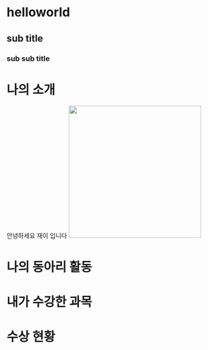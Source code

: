 # helloworld
## sub title
### sub sub title

# 나의 소개
안녕하세요 재이 입니다
<img src = "1.jpg" width = "300" height = "300"/> <br>

# 나의 동아리 활동

# 내가 수강한 과목

# 수상 현황
